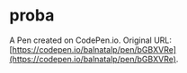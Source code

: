 # proba

A Pen created on CodePen.io. Original URL: [https://codepen.io/balnatalp/pen/bGBXVRe](https://codepen.io/balnatalp/pen/bGBXVRe).


